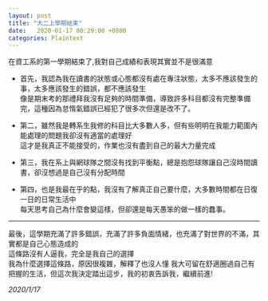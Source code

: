 ```yaml
---
layout: post
title: "大二上學期結束"
date:   2020-01-17 00:29:00 +0800
categories: Plaintext
---
```


在資工系的第一學期結束了,我對自己成績和表現其實並不是很滿意      

* 首先，我認為我在讀書的狀態或心態都沒有處在專注狀態，太多不應該發生的事，太多應該發生的錯誤，都不應該發生    
像是期末考的那禮拜我沒有足夠的時間準備，導致許多科目都沒有完整準備完，這種因為怠惰氣錯誤已經犯了很多次但還是改不了。  

* 第二，雖然我是轉系生我修的科目比大多數人多，但有些明明在我能力範圍內能處理的問題我卻沒有適當的處理好    
這才是我真正不能接受的，作業也沒有盡到自己的最大力量完成    

* 第三，我在系上與網球隊之間沒有找到平衡點，總是抱怨球隊讓自己沒時間讀書，卻沒想過是自己沒有分配時間    

* 第四，也是我最在乎的點，我沒有了解真正自己要什麼，大多數時間都在日復一日的日常生活中   
每天思考自己為什麼會變這樣，但卻還是每天愚笨的做一樣的蠢事。     
--------------------    
最後，這學期充滿了許多錯誤，充滿了許多負面情緒，也充滿了對世界的不滿，其實都是自己心態造成的   
這條路沒有人逼我，完全是我自己的選擇   
我為什麼選擇這條路，原因很複雜，解釋了也沒人懂
我大可留在舒適圈過自己有把握的生活，但這次我決定踏出這步，我的初衷告訴我，繼續前進!   


_2020/1/17_
